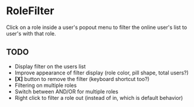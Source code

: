 # RoleFilter

Click on a role inside a user's popout menu to filter the online user's list to user's with that role.

## TODO
- Display filter on the users list
- Improve appearance of filter display (role color, pill shape, total users?)
- **[X]** button to remove the filter (keyboard shortcut too?)
- Filtering on multiple roles
- Switch between AND/OR for multiple roles
- Right click to filter a role out (instead of in, which is default behavior)
